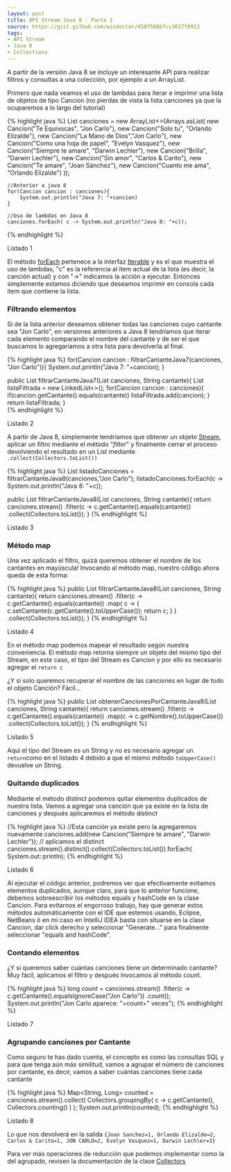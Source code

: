 ```yaml
---
layout: post
title: API Stream Java 8 - Parte 1
source: https://gist.github.com/windoctor/650f566bfcc3617f0913
tags:
- API Stream
- Java 8
- Collections
---
```



A partir de la versión Java 8 se incluye un interesante API para realizar filtros y consultas a una colección, por ejemplo a un ArrayList.

Primero que nada veamos el uso de lambdas para iterar e imprimir una lista de objetos de tipo Cancion (no pierdas de vista la lista canciones ya que la ocuparemos a lo largo del tutorial)

{% highlight java %}
	List<Cancion> canciones = new ArrayList<>(Arrays.asList(
		new Cancion("Te Equivocas", "Jon Carlo"),
		new Cancion("Solo tu", "Orlando Elizalde"),
		new Cancion("La Mano de Dios","Jon Carlo"),
		new Cancion("Como una hoja de papel", "Evelyn Vasquez"),
		new Cancion("Siempre te amare", "Darwin Lechler"),
		new Cancion("Brilla", "Darwin Lechler"),
		new Cancion("Sin amor", "Carlos & Carito"),
		new Cancion("Te amare", "Joan Sánchez"),
		new Cancion("Cuanto me ama", "Orlando Elizalde")
	));
		
	//Anterior a java 8
	for(Cancion cancion : canciones){
		System.out.println("Java 7: "+cancion)
	}
	
	//Uso de lambdas en Java 8
	canciones.forEach( c -> System.out.println("Java 8: "+c));
{% endhighlight %}

<p class="codigo">
Listado 1
</p>


El método [forEach](https://docs.oracle.com/javase/8/docs/api/java/lang/Iterable.html#forEach-java.util.function.Consumer-) pertenece a la interfaz [Iterable](https://docs.oracle.com/javase/8/docs/api/java/lang/Iterable.html) y es el que muestra el uso de lambdas, "c" es la referencia al item actual de la lista (es decir, la canción actual) y con "->" indicamos la acción a ejecutar. Entonces simplemente estamos diciendo que deseamos imprimir en consola cada item que contiene la lista.



### Filtrando elementos


Si de la lista anterior deseamos obtener todas las canciones cuyo cantante sea "Jon Carlo", en versiones anteriores a Java 8 tendríamos que iterar cada elemento comparando el nombre del cantante y de ser el que buscamos lo agregaríamos a otra lista para devolverla al final.


{% highlight java %}
for(Cancion cancion : filtrarCantanteJava7(canciones, "Jon Carlo")){
	System.out.println("Java 7: "+cancion);
}
							
public List<Cancion> filtrarCantanteJava7(List<Cancion> canciones, String cantante){
	List<Cancion> listaFiltrada = new LinkedList<>();
	for(Cancion cancion : canciones){
		if(cancion.getCantante().equals(cantante))
			listaFiltrada.add(cancion);
	}
	return listaFiltrada;
}	
{% endhighlight %}

<p class="codigo">
Listado 2
</p>

A partir de Java 8, simplemente tendríamos que obtener un objeto [Stream](https://docs.oracle.com/javase/8/docs/api/java/util/stream/Stream.html), aplicar un filtro mediante el método "*filter*" y finalmente cerrar el proceso devolviendo el resultado en un List mediante `.collect(Collectors.toList())`


{% highlight java %}
List<Cancion> listadoCanciones = filtrarCantanteJava8(canciones,"Jon Carlo");
listadoCanciones.forEach(c -> System.out.println("Java 8: "+c));

public List<Cancion> filtrarCantanteJava8(List<Cancion> canciones, String cantante){
	return canciones.stream()
	                .filter(c -> c.getCantante().equals(cantante))
	                .collect(Collectors.toList());
}
{% endhighlight %}
<p class="codigo">
Listado 3
</p>


### Método map

Una vez aplicado el filtro, quizá queremos obtener el nombre de los cantantes en mayúscula! Invocando al método map, nuestro código ahora queda de esta forma:


{% highlight java %}
public List<Cancion> filtrarCantanteJava8(List<Cancion> canciones, 												String cantante){
	return canciones.stream()
	.filter(c -> c.getCantante().equals(cantante))
	.map( c -> {
			c.setCantante(c.getCantante().toUpperCase());
			return c;
		}
	)
	.collect(Collectors.toList());
} 
{% endhighlight %}

<p class="codigo">
Listado 4
</p>

En el método map podemos mapear el resultado según nuestra conveniencia. El método map retorna siempre un objeto del mismo tipo del Stream, en este caso, el tipo del Stream es Cancion y por ello es necesario agregar el `return c`

¿Y si solo queremos recuperar el nombre de las canciones en lugar de todo el objeto Canción? Fácil...


{% highlight java %}
public List<String> obtenerCancionesPorCantanteJava8(List<Cancion> canciones, String cantante){
	return canciones.stream()
		.filter(c -> c.getCantante().equals(cantante))
		.map(c -> c.getNombre().toUpperCase())
		.collect(Collectors.toList());
}
{% endhighlight %}

<p class="codigo">
Listado 5
</p>

Aquí el tipo del Stream es un String y no es necesario agregar un `return`como en el listado 4 debido a que el mismo método `toUpperCase()` devuelve un String.

### Quitando duplicados
Mediante el método distinct podemos quitar elementos duplicados de nuestra lista. Vamos a agregar una canción que ya existe en la lista de canciones y después aplicaremos el método distinct

{% highlight java %}
//Esta canción ya existe pero la agregaremos nuevamente
canciones.add(new Cancion("Siempre te amare", "Darwin Lechler"));
// aplicamos el distinct
canciones.stream().distinct().collect(Collectors.toList()).forEach( System.out::println);
{% endhighlight %}
<p class="codigo">
Listado 6
</p>

Al ejecutar el código anterior, podremos ver que efectivamente evitamos elementos duplicados, aunque claro, para que lo anterior funcione, debemos sobreescribir los métodos equals y hashCode en la clase Cancion. Para evitarnos el engorroso trabajo, hay que generar estos métodos automáticamente con el IDE que estemos usando, Eclipse, NetBeans ó en mi caso en IntelliJ IDEA basta con situarse en la clase Cancion, dar click derecho y seleccionar "Generate..." para finalmente seleccionar "equals and hashCode". 

### Contando elementos
¿Y si queremos saber cuántas canciones tiene un determinado cantante? Muy fácil, aplicamos el filtro y después invocamos al método count.

{% highlight java %}
long count = canciones.stream()
	.filter(c -> c.getCantante().equalsIgnoreCase("Jon Carlo"))
	.count();
System.out.println("Jon Carlo aparece: "+count+" veces");
{% endhighlight %}
<p class="codigo">
Listado 7
</p>

### Agrupando canciones por Cantante
Como seguro te has dado cuenta, el concepto es como las consultas SQL y para que tenga aún más similitud, vamos a agrupar el número de canciones por cantante, es decir, vamos a saber cuántas canciones tiene cada cantante

{% highlight java %}
Map<String, Long> counted = canciones.stream().collect(
	Collectors.groupingBy( 
		c -> c.getCantante(), Collectors.counting()
	)
);
System.out.println(counted);
{% endhighlight %}
<p class="codigo">
Listado 8
</p>

Lo que nos devolverá en la salida
`{Joan Sanchez=1, Orlando Elizalde=2, Carlos & Carito=1, JON CARLO=2, Evelyn Vasquez=1, Darwin Lechler=3}`

Para ver más operaciones de reducción que podemos implementar como la del agrupado, revisen la documentación de la clase [Collectors](https://docs.oracle.com/javase/8/docs/api/java/util/stream/Collectors.html)
